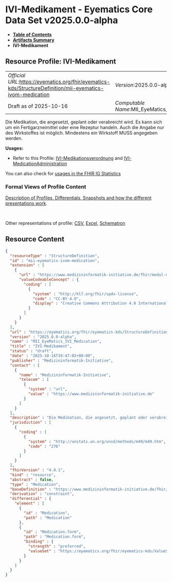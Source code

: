 # IVI-Medikament - Eyematics Core Data Set v2025.0.0-alpha

* [**Table of Contents**](toc.md)
* [**Artifacts Summary**](artifacts.md)
* **IVI-Medikament**

## Resource Profile: IVI-Medikament 

| | |
| :--- | :--- |
| *Official URL*:https://eyematics.org/fhir/eyematics-kds/StructureDefinition/mii-eyematics-ivom-medication | *Version*:2025.0.0-alpha |
| Draft as of 2025-10-16 | *Computable Name*:MII_EyeMatics_IVI_Medication |

 
Die Medikation, die angesetzt, geplant oder verabreicht wird. Es kann sich um ein Fertigarzneimittel oder eine Rezeptur handeln. Auch die Angabe nur des Wirkstoffes ist möglich. Mindestens ein Wirkstoff MUSS angegeben werden. 

**Usages:**

* Refer to this Profile: [IVI-Medikationsverordnung](StructureDefinition-mii-eyematics-ivi-medicationrequest.md) and [IVI-MedicationAdministration](StructureDefinition-mii-eyematics-ivom-medicationadministration.md)

You can also check for [usages in the FHIR IG Statistics](https://packages2.fhir.org/xig/eyematics-kerndatensatz|current/StructureDefinition/mii-eyematics-ivom-medication)

### Formal Views of Profile Content

 [Description of Profiles, Differentials, Snapshots and how the different presentations work](http://build.fhir.org/ig/FHIR/ig-guidance/readingIgs.html#structure-definitions). 

 

Other representations of profile: [CSV](StructureDefinition-mii-eyematics-ivom-medication.csv), [Excel](StructureDefinition-mii-eyematics-ivom-medication.xlsx), [Schematron](StructureDefinition-mii-eyematics-ivom-medication.sch) 



## Resource Content

```json
{
  "resourceType" : "StructureDefinition",
  "id" : "mii-eyematics-ivom-medication",
  "extension" : [
    {
      "url" : "https://www.medizininformatik-initiative.de/fhir/modul-meta/StructureDefinition/mii-ex-meta-license-codeable",
      "valueCodeableConcept" : {
        "coding" : [
          {
            "system" : "http://hl7.org/fhir/spdx-license",
            "code" : "CC-BY-4.0",
            "display" : "Creative Commons Attribution 4.0 International"
          }
        ]
      }
    }
  ],
  "url" : "https://eyematics.org/fhir/eyematics-kds/StructureDefinition/mii-eyematics-ivom-medication",
  "version" : "2025.0.0-alpha",
  "name" : "MII_EyeMatics_IVI_Medication",
  "title" : "IVI-Medikament",
  "status" : "draft",
  "date" : "2025-10-16T19:47:02+00:00",
  "publisher" : "Medizininformatik-Initiative",
  "contact" : [
    {
      "name" : "Medizininformatik-Initiative",
      "telecom" : [
        {
          "system" : "url",
          "value" : "https://www.medizininformatik-initiative.de"
        }
      ]
    }
  ],
  "description" : "Die Medikation, die angesetzt, geplant oder verabreicht wird. Es kann sich um ein Fertigarzneimittel oder eine Rezeptur handeln. Auch die Angabe nur des Wirkstoffes ist möglich. Mindestens ein Wirkstoff MUSS angegeben werden.",
  "jurisdiction" : [
    {
      "coding" : [
        {
          "system" : "http://unstats.un.org/unsd/methods/m49/m49.htm",
          "code" : "276"
        }
      ]
    }
  ],
  "fhirVersion" : "4.0.1",
  "kind" : "resource",
  "abstract" : false,
  "type" : "Medication",
  "baseDefinition" : "https://www.medizininformatik-initiative.de/fhir/core/modul-medikation/StructureDefinition/Medication",
  "derivation" : "constraint",
  "differential" : {
    "element" : [
      {
        "id" : "Medication",
        "path" : "Medication"
      },
      {
        "id" : "Medication.form",
        "path" : "Medication.form",
        "binding" : {
          "strength" : "preferred",
          "valueSet" : "https://eyematics.org/fhir/eyematics-kds/ValueSet/IVIMedicationForm"
        }
      }
    ]
  }
}

```
